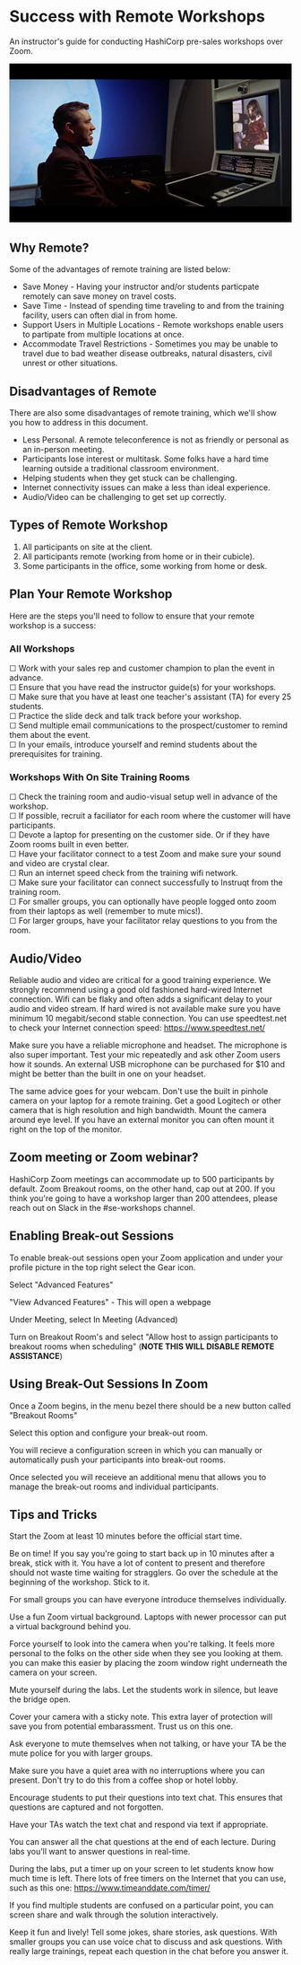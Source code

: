 # Success with Remote Workshops
An instructor's guide for conducting HashiCorp pre-sales workshops over Zoom.

![Phone of the Future](./images/2001_phone.jpg)

## Why Remote?
Some of the advantages of remote training are listed below:

* Save Money - Having your instructor and/or students particpate remotely can save money on travel costs.
* Save Time - Instead of spending time traveling to and from the training facility, users can often dial in from home.
* Support Users in Multiple Locations - Remote workshops enable users to partipate from multiple locations at once.
* Accommodate Travel Restrictions - Sometimes you may be unable to travel due to bad weather disease outbreaks, natural disasters, civil unrest or other situations.

## Disadvantages of Remote
There are also some disadvantages of remote training, which we'll show you how to address in this document.

* Less Personal. A remote teleconference is not as friendly or personal as an in-person meeting.
* Participants lose interest or multitask. Some folks have a hard time learning outside a traditional classroom environment.
* Helping students when they get stuck can be challenging.
* Internet connectivity issues can make a less than ideal experience.
* Audio/Video can be challenging to get set up correctly.

## Types of Remote Workshop
1. All participants on site at the client.
2. All participants remote (working from home or in their cubicle).
3. Some participants in the office, some working from home or desk.

## Plan Your Remote Workshop
Here are the steps you'll need to follow to ensure that your remote workshop is a success:

### All Workshops
☐ Work with your sales rep and customer champion to plan the event in advance.<br>
☐ Ensure that you have read the instructor guide(s) for your workshops.<br>
☐ Make sure that you have at least one teacher's assistant (TA) for every 25 students.<br>
☐ Practice the slide deck and talk track before your workshop.<br>
☐ Send multiple email communications to the prospect/customer to remind them about the event.<br>
☐ In your emails, introduce yourself and remind students about the prerequisites for training.<br>

### Workshops With On Site Training Rooms
☐ Check the training room and audio-visual setup well in advance of the workshop.<br>
☐ If possible, recruit a faciliator for each room where the customer will have participants.<br>
☐ Devote a laptop for presenting on the customer side. Or if they have Zoom rooms built in even better.<br>
☐ Have your facilitator connect to a test Zoom and make sure your sound and video are crystal clear.<br>
☐ Run an internet speed check from the training wifi network.<br>
☐ Make sure your facilitator can connect successfully to Instruqt from the training room.<br>
☐ For smaller groups, you can optionally have people logged onto zoom from their laptops as well (remember to mute mics!).<br>
☐ For larger groups, have your facilitator relay questions to you from the room.<br>

## Audio/Video
Reliable audio and video are critical for a good training experience. We strongly recommend using a good old fashioned hard-wired Internet connection. Wifi can be flaky and often adds a significant delay to your audio and video stream. If hard wired is not available make sure you have minimum 10 megabit/second stable connection. You can use speedtest.net to check your Internet connection speed: https://www.speedtest.net/

Make sure you have a reliable microphone and headset. The microphone is also super important. Test your mic repeatedly and ask other Zoom users how it sounds. An external USB microphone can be purchased for $10 and might be better than the built in one on your headset.

The same advice goes for your webcam. Don't use the built in pinhole camera on your laptop for a remote training. Get a good Logitech or other camera that is high resolution and high bandwidth. Mount the camera around eye level. If you have an external monitor you can often mount it right on the top of the monitor.

## Zoom meeting or Zoom webinar?
HashiCorp Zoom meetings can accommodate up to 500 participants by default. Zoom Breakout rooms, on the other hand, cap out at 200. If you think you're going to have a workshop larger than 200 attendees, please reach out on Slack in the #se-workshops channel.

## Enabling Break-out Sessions

To enable break-out sessions open your Zoom application and under your profile picture in the top right select the Gear icon.

Select "Advanced Features"

"View Advanced Features" - This will open a webpage

Under Meeting, select In Meeting (Advanced)

Turn on Breakout Room's and select "Allow host to assign participants to breakout rooms when scheduling" (**NOTE THIS WILL DISABLE REMOTE ASSISTANCE**)

## Using Break-Out Sessions In Zoom

Once a Zoom begins, in the menu bezel there should be a new button called "Breakout Rooms"

Select this option and configure your break-out room.

You will recieve a configuration screen in which you can manually or automatically push your participants into break-out rooms.

Once selected you will receieve an additional menu that allows you to manage the break-out rooms and individual participants.


## Tips and Tricks
Start the Zoom at least 10 minutes before the official start time.

Be on time! If you say you're going to start back up in 10 minutes after a break, stick with it. You have a lot of content to present and therefore should not waste time waiting for stragglers. Go over the schedule at the beginning of the workshop. Stick to it.

For small groups you can have everyone introduce themselves individually.

Use a fun Zoom virtual background. Laptops with newer processor can put a virtual background behind you.

Force yourself to look into the camera when you're talking. It feels more personal to the folks on the other side when they see you looking at them. you can make this easier by placing the zoom window right underneath the camera on your screen.

Mute yourself during the labs. Let the students work in silence, but leave the bridge open.

Cover your camera with a sticky note.  This extra layer of protection will save you from potential embarassment. Trust us on this one.

Ask everyone to mute themselves when not talking, or have your TA be the mute police for you with larger groups.

Make sure you have a quiet area with no interruptions where you can present. Don't try to do this from a coffee shop or hotel lobby.

Encourage students to put their questions into text chat. This ensures that questions are captured and not forgotten.

Have your TAs watch the text chat and respond via text if appropriate.

You can answer all the chat questions at the end of each lecture. During labs you'll want to answer questions in real-time.

During the labs, put a timer up on your screen to let students know how much time is left. There lots of free timers on the Internet that you can use, such as this one: https://www.timeanddate.com/timer/

If you find multiple students are confused on a particular point, you can screen share and walk through the solution interactively.

Keep it fun and lively! Tell some jokes, share stories, ask questions. With smaller groups you can use voice chat to discuss and ask questions. With really large trainings, repeat each question in the chat before you answer it.
